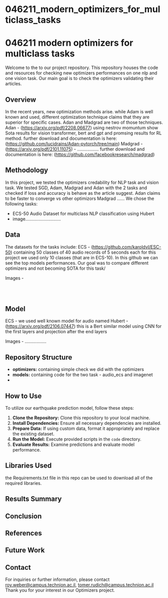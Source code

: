 # 046211_modern_optimizers_for_multiclass_tasks

# 046211 modern optimizers for multiclass tasks
Welcome to the to our project repository.
This repository houses the code and resources for checking new optimizers performances on one nlp and one vision task.
Our main goal is to check the optimizers validating their articles.


## Overview
In the recent years, new optimization methods arise.
while Adam is well known and used, different optimization technique claims that they are superior for specific cases.
Adan and Madgrad are two of those techniques. 
Adan - (https://arxiv.org/pdf/2208.06677) using nestrov momuntum show Sota results for vision transformer, bert and gpt and promsing results for RL method.
further download and documentation is here: (https://github.com/lucidrains/Adan-pytorch/tree/main)
Madgrad - (https://arxiv.org/pdf/2101.11075) - ................. 
further download and documentation is here: (https://github.com/facebookresearch/madgrad)


## Methodology
In this project, we tested the optimizers credability for NLP task and vision task.
We tested SGD, Adam, Madgrad and Adan with the 2 tasks and checked if loss and accuracy is behave as the article suggest.
Adan claims to be faster to converge vs other optimizors
Madgrad ......
We chose the following tasks:
-  ECS-50 Audio Dataset for multiclass NLP classification using Hubert
-  image............................ 


## Data
The datasets for the tasks include:
ECS - (https://github.com/karoldvl/ESC-50) containing 50 classes of 40 audio records of 5 seconds each
for this project we used only 10 classes (that are in ECS-10). In this github we can see the top models performances. 
Our goal was to compare different optimizers and not becoming SOTA for this task/

Images - 

<br>
<br>

<!-- ![WhatsApp Image 2024-04-07 at 21 04 28_e74cb264](https://github.com/DanielLevi6/046211-Deep-Learning/assets/88712194/c96e8a3b-c3f8-4f27-8d41-56e13096ba48) -->

## Model
ECS - we used well known model for audio named Hubert - (https://arxiv.org/pdf/2106.07447)
this is a Bert similar model using CNN for the first layers and projection after the end layers

Images - .................


## Repository Structure
- **optimizers:** containing simple check we did with the optimizers
- **models:**  containing code for the two task - audio_ecs and imagenet
- 


## How to Use
To utilize our earthquake prediction model, follow these steps:
1. **Clone the Repository:** Clone this repository to your local machine.
2. **Install Dependencies:** Ensure all necessary dependencies are installed.
3. **Prepare Data:** If using custom data, format it appropriately and replace the existing dataset.
4. **Run the Model:** Execute provided scripts in the `code` directory.
5. **Evaluate Results:** Examine predictions and evaluate model performance.

## Libraries Used
the Requirements.txt file in this repo can be used to download all of the required libraries.

## Results Summary


## Conclusion



## References



## Future Work


## Contact
For inquiries or further information, please contact roy.weber@campus.technion.ac.il, tomer.rudich@campus.technion.ac.il
Thank you for your interest in our Optimizers project.